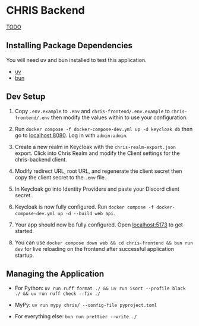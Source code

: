 # CHRIS Backend

[TODO](https://docs.google.com/document/d/1lzuoYi1jlENoDI385Mf6ofV7SCY9kPINsz8fD5kDQbk/edit?pli=1&tab=t.0#heading=h.ax5jd1o8uw4r)

## Installing Package Dependencies

You will need uv and bun installed to test this application.

- [uv](https://docs.astral.sh/uv/getting-started/installation/)
- [bun](https://bun.sh/docs/installation)

## Dev Setup

1. Copy `.env.example` to `.env` and `chris-frontend/.env.example` to `chris-frontend/.env` then modify the values within to use your configuration.

2. Run `docker compose -f docker-compose-dev.yml up -d keycloak db` then go to [localhost:8080](http://localhost:8080). Log in with `admin:admin`.

3. Create a new realm in Keycloak with the `chris-realm-export.json` export. Click into Chris Realm and modify the Client settings for the chris-backend client.

4. Modify redirect URL, root URL, and regenerate the client secret then copy the client secret to the `.env` file.

5. In Keycloak go into Identity Providers and paste your Discord client secret.

6. Keycloak is now fully configured. Run `docker compose -f docker-compose-dev.yml up -d --build web api`.

7. Your app should now be fully configured. Open [localhost:5173](http://localhost:5173) to get started.

8. You can use `docker compose down web && cd chris-frontend && bun run dev` for live reloading on the frontend after successful application startup.

## Managing the Application

- For Python: `uv run ruff format ./ && uv run isort --profile black ./ && uv run ruff check --fix ./`

- MyPy: `uv run mypy chris/ --config-file pyproject.toml`

- For everything else: `bun run prettier --write ./`
